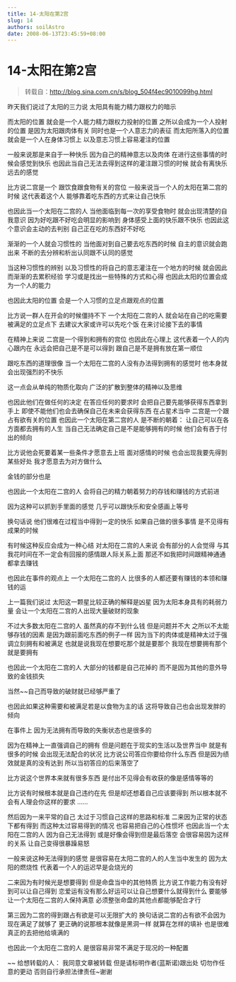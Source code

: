 ```yaml
---
title: 14-太阳在第2宫
slug: 14
authors: soilAstro
date: 2008-06-13T23:45:59+08:00
---
```

# 14-太阳在第2宫

> 转载自：http://blog.sina.com.cn/s/blog_504f4ec9010099hg.html

昨天我们说过了太阳的三力说
太阳具有能力精力跟权力的暗示


而太阳的位置
就会是一个人能力精力跟权力投射的位置
之所以会成为一个人投射的位置
是因为太阳跟肉体有关
同时也是一个人意志力的表征
而太阳所落入的位置
就会是一个人在身体习惯上
以及意志习惯上容易灌注的位置


一般来说那是来自于一种快乐
因为自己的精神意志以及肉体
在进行这些事情的时候会感觉到快乐
也因此当自己无法去得到这样的灌注跟习惯的时候
就会有离快乐远去的感觉


比方说二宫是一个
跟饮食跟食物有关的宫位
一般来说当一个人的太阳在第二宫的时候
这代表着这个人
能够靠着吃东西的方式来让自己快乐


也因此当一个太阳在二宫的人
当他面临到每一次的享受食物时
就会出现清楚的自我意识
因为好吃跟不好吃会明显的影响到
身体感受上面的快乐跟不快乐
也因此这个意识会主动的去判别
自己正在吃的东西好不好吃


渐渐的一个人就会习惯性的
当他面对到自己要去吃东西的时候
自主的意识就会跑出来
不断的去分辨和析出认同跟不认同的感觉


当这种习惯性的辨别
以及习惯性的将自己的意志灌注在一个地方的时候
就会因此而渐渐的去累积经验
学习或是找出一些特殊的方式和心得
也因此太阳的位置会成为一个人的能力


也因此太阳的位置
会是一个人习惯的立足点跟观点的位置


比方说一群人在开会的时候僵持不下
一个太阳在二宫的人
就会站在自己的吃需要被满足的立足点下
去建议大家或许可以先吃个饭
在来讨论接下去的事情


在精神上来说
二宫是一个得到和拥有的宫位
也因此在心理上
这代表着一个人的内心跟内在
永远会把自己是不是可以得到
跟自己是不是拥有放在第一顺位


跟吃东西的道理很像
当一个太阳在二宫的人没有办法得到拥有的感觉时
他本身就会出现强烈的不快乐


这一点会从单纯的物质化取向
广泛的扩散到整体的精神以及思维


也因此他们在做任何的决定
在答应任何的要求时
会把自己要先能够获得东西拿到手上
即使不能他们也会去确保自己在未来会获得东西
在占星术当中
二宫是一个跟占有欲有关的位置
也因此一个太阳在第二宫的人
是不断的朝着：
让自己可以在各方面都去拥有的人生
当自己无法确定自己是不是能够拥有的时候
他们会有吝于付出的倾向


比方说他会死要着某一些条件才愿意去上班
面对感情的时候
也会出现我要先得到某些好处
我才愿意去为对方做什么


金钱的部分也是


也因此一个太阳在二宫的人
会将自己的精力朝着努力的存钱和赚钱的方式前进


因为这种可以抓到手里面的感觉
几乎可以跟快乐和安全感画上等号


换句话说
他们很难在过程当中得到一定的快乐
如果自己做的很多事情
是不见得有成果的时候


有时候这种反应会成为一种心结
对太阳在二宫的人来说
会有部分的人会觉得
与其我花时间在不一定会有回报的感情跟人际关系上面
那还不如我把时间跟精神通通都拿去赚钱


也因此在事件的观点上
一个太阳在二宫的人
比很多的人都还要有赚钱的本领和赚钱的运


上一篇我们说过
太阳这一颗星比较正确的解释是凶星
因为太阳本身具有的耗弱力量
会让一个太阳在二宫的人出现大量破财的现象


不过大多数太阳在二宫的人
虽然真的存不到什么钱
但是问题并不大
之所以不太能够存钱的因素
是因为跟前面吃东西的例子一样
因为当下的肉体或是精神太过于强调立刻拥有和被满足
也就是说我现在想要吃那个就是要那个
我现在想要拥有那个就是要拥有


也因此一个太阳在二宫的人
大部分的钱都是自己花掉的
而不是因为其他的意外导致的金钱损失


当然~~自己而导致的破财就已经够严重了


也因此如果这种需要和被满足若是以食物为主的话
这将导致自己也会出现发胖的倾向


在事件上
因为无法拥有而导致的失衡状态也是很多的


因为在精神上一直强调自己的拥有
但是问题在于现实的生活以及世界当中
就是有很多的时候
会出现无法配合的状况
比方说公司答应你要给你什么东西
但是因为绩效就是真的没有达到
所以当初答应的后来落空了


比方说这个世界本来就有很多东西
是付出不见得会有收获的像是感情等等的


比方说有时候根本就是自己违约在先
但是却还想着自己应该要得到
所以根本就不会有人理会你这样的要求
……


然后因为一来平常的自己
太过于习惯自己这样的思路和标准
二来因为正常的状态下都有得到
而这种太过容易得到的情况
也容易把自己的心性惯坏
也因此当一个太阳在二宫的人
因为自己无法得到
或是好像会得到但是最后落空
会很容易因为这样的关系
让自己变得很暴躁易怒


一般来说这种无法得到的感觉
是很容易在太阳二宫的人的人生当中发生的
因为太阳的燃烧性
代表着一个人的运迟早是会烧光的


二来因为有时候光是想要得到
但是命盘当中的其他特质
比方说工作能力有没有好到可以让自己得到
恋爱运有没有那么好运可以让自己想要什么就得到什么
要能够让一个太阳在二宫的人保持满意
必须整张命盘的其他点都能够配合才行


第三因为二宫的得到跟占有欲是可以无限扩大的
换句话说二宫的占有欲不会因为现在满足了就够了
更正确的说那根本就像是黑洞一样
就算在怎样的填补
也是很难真正的去把他给填满的


也因此一个太阳在二宫的人
是很容易非常不满足于现况的一种配置


~~
给想转载的人：
我同意文章被转载
但是请标明作者(蓝斯诺)跟出处
切勿作任意的更动
否则自行承担法律责任~谢谢


 


  